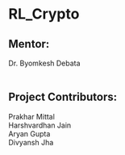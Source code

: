 # RL_Crypto

## Mentor:
Dr. Byomkesh Debata<br>
<br>
## Project Contributors:
Prakhar Mittal<br>
Harshvardhan Jain<br>
Aryan Gupta<br>
Divyansh Jha<br>
